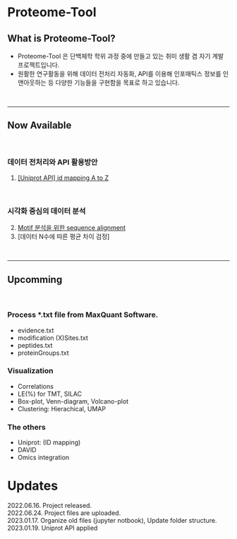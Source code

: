 # __Proteome-Tool__
## What is Proteome-Tool?
- Proteome-Tool 은 단백체학 학위 과정 중에 만들고 있는 취미 생활 겸 자기 계발 프로젝트입니다.
- 원활한 연구활동을 위해 데이터 전처리 자동화, API를 이용해 인포매틱스 정보를 인앤아웃하는 등 다양한 기능들을 구현함을 목표로 하고 있습니다.

<br>

---

## Now Available

<br>

### 데이터 전처리와 API 활용방안
1. [[Uniprot API] id mapping A to Z][Ext1]

<br>

### 시각화 중심의 데이터 분석
2. [Motif 분석을 위한 sequence alignment][Ext2]
3. [데이터 N수에 따른 평균 차이 검정]

<br>

---

## Upcomming

<br>

### Process *.txt file from MaxQuant Software.
- evidence.txt
- modification (X)Sites.txt
- peptides.txt
- proteinGroups.txt

### Visualization
- Correlations
- LE(%) for TMT, SILAC
- Box-plot, Venn-diagram, Volcano-plot
- Clustering: Hierachical, UMAP


### The others
- Uniprot: (ID mapping)
- DAVID
- Omics integration

# Updates
2022.06.16. Project released.<br>
2022.06.24. Project files are uploaded.<br>
2023.01.17. Organize old files (jupyter notbook), Update folder structure.<br>
2023.01.19. Uniprot API applied


[Ext1]:https://github.com/simhc0714/proteome-tool/blob/main/notebook/upid_mapping.md
[Ext2]:https://github.com/simhc0714/proteome-tool/blob/main/notebook/ptm_logos.md

